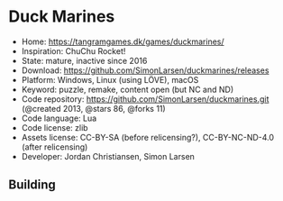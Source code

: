 # Duck Marines

- Home: https://tangramgames.dk/games/duckmarines/
- Inspiration: ChuChu Rocket!
- State: mature, inactive since 2016
- Download: https://github.com/SimonLarsen/duckmarines/releases
- Platform: Windows, Linux (using LÖVE), macOS
- Keyword: puzzle, remake, content open (but NC and ND)
- Code repository: https://github.com/SimonLarsen/duckmarines.git (@created 2013, @stars 86, @forks 11)
- Code language: Lua
- Code license: zlib
- Assets license: CC-BY-SA (before relicensing?), CC-BY-NC-ND-4.0 (after relicensing)
- Developer: Jordan Christiansen, Simon Larsen

## Building
